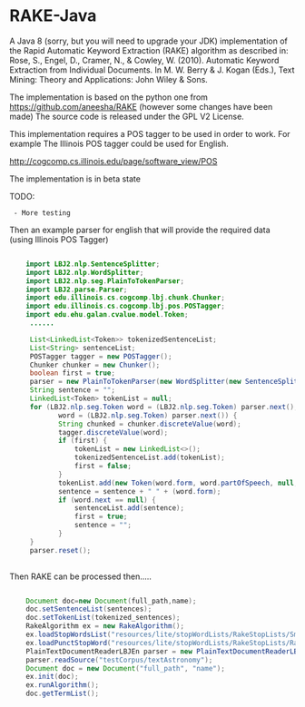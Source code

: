 RAKE-Java
=====================

A Java 8 (sorry, but you will need to upgrade your JDK) implementation of the Rapid Automatic Keyword Extraction (RAKE) algorithm as described in: Rose, S., Engel, D., Cramer, N., & Cowley, W. (2010). Automatic Keyword Extraction from Individual Documents. In M. W. Berry & J. Kogan (Eds.), Text Mining: Theory and Applications: John Wiley & Sons.

The implementation is based on the python one from https://github.com/aneesha/RAKE (however some changes have been made)
The source code is released under the GPL V2 License.

This implementation requires a POS tagger to be used in order to work. For example The Illinois POS tagger could be used for English.

http://cogcomp.cs.illinois.edu/page/software_view/POS


The implementation is in beta state 

TODO: 

     - More testing 


Then an example parser for english that will provide the required data (using Illinois POS Tagger)


```java

    import LBJ2.nlp.SentenceSplitter;
    import LBJ2.nlp.WordSplitter;
    import LBJ2.nlp.seg.PlainToTokenParser;
    import LBJ2.parse.Parser;
    import edu.illinois.cs.cogcomp.lbj.chunk.Chunker;
    import edu.illinois.cs.cogcomp.lbj.pos.POSTagger;
    import edu.ehu.galan.cvalue.model.Token;
     ......

     List<LinkedList<Token>> tokenizedSentenceList;
     List<String> sentenceList;
     POSTagger tagger = new POSTagger();
     Chunker chunker = new Chunker();
     boolean first = true;
     parser = new PlainToTokenParser(new WordSplitter(new SentenceSplitter(pFile)));
     String sentence = "";
     LinkedList<Token> tokenList = null;
     for (LBJ2.nlp.seg.Token word = (LBJ2.nlp.seg.Token) parser.next(); word != null;
            word = (LBJ2.nlp.seg.Token) parser.next()) {
            String chunked = chunker.discreteValue(word);
            tagger.discreteValue(word);
            if (first) {
                tokenList = new LinkedList<>();
                tokenizedSentenceList.add(tokenList);
                first = false;
            }
            tokenList.add(new Token(word.form, word.partOfSpeech, null, chunked));
            sentence = sentence + " " + (word.form);
            if (word.next == null) {
                sentenceList.add(sentence);
                first = true;
                sentence = "";
            }
     }
     parser.reset();
     
```

Then RAKE can be processed then.....


```java

    Document doc=new Document(full_path,name);
    doc.setSentenceList(sentences);
    doc.setTokenList(tokenized_sentences); 
    RakeAlgorithm ex = new RakeAlgorithm();
    ex.loadStopWordsList("resources/lite/stopWordLists/RakeStopLists/SmartStopListEn");
    ex.loadPunctStopWord("resources/lite/stopWordLists/RakeStopLists/RakePunctDefaultStopList");
    PlainTextDocumentReaderLBJEn parser = new PlainTextDocumentReaderLBJEn();
    parser.readSource("testCorpus/textAstronomy");
    Document doc = new Document("full_path", "name");
    ex.init(doc);
    ex.runAlgorithm();
    doc.getTermList();
```



